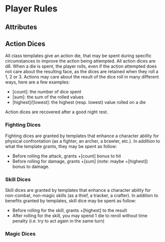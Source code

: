 # Player Rules

## Attributes

## Action Dices

All class templates give an action die, that may be spent during specific circumstances to improve the action being attempted. All action dices are d6. When a die is spent, the player rolls, even if the action attempted does not care about the resulting face, as the dices are retained when they roll a 1, 2 or 3.
Actions may care about the result of the dice roll in many different ways, here are a few examples:

* [count]: the number of dice spent
* [sum]: the sum of the rolled values
* [highest]/[lowest]: the highest (resp. lowest) value rolled on a die

Action dices are recovered after a good night rest.

### Fighting Dices

Fighting dices are granted by templates that enhance a character ability for physical confrontation (as a fighter, an archer, a brawler, etc.). In addition to what the template grants, they may be spent as follow:

* Before rolling the attack, grants +[count] bonus to hit
* Before rolling for damage, grants +\[sum\] (note: maybe +[highest]) bonus to damage.

### Skill Dices

Skill dices are granted by templates that enhance a character ability for non-combat, non-magic skills (as a thief, a tracker, a crafter). In addition to benefits granted by templates, skill dice may be spent as follow:

* Before rolling for the skill, grants +[highest] to the result
* After rolling for the skill, you may spend 1 die to reroll without time penalty (i.e. try to act again in the same turn)

### Magic Dices
